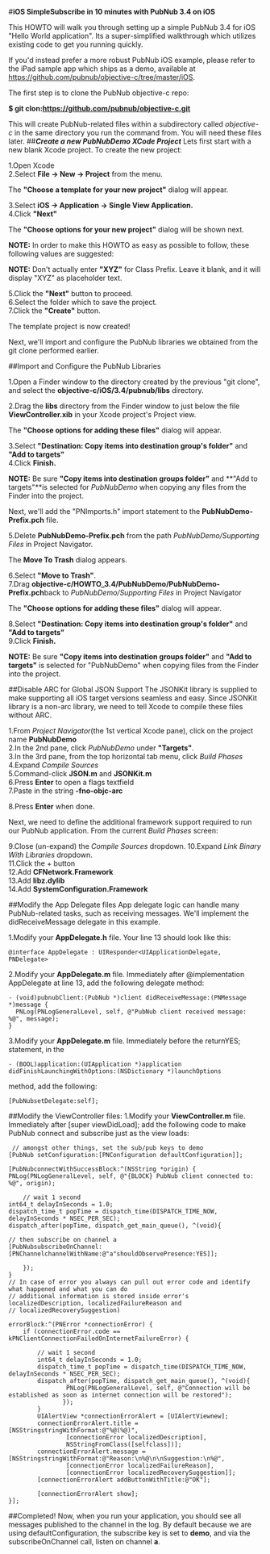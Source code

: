 #**iOS SimpleSubscribe in 10 minutes with PubNub 3.4 on iOS**

This HOWTO will walk you through setting up a simple PubNub 3.4 for iOS "Hello World application". Its a super-simplified walkthrough which utilizes existing code to get you running quickly.

If you'd instead prefer a more robust PubNub iOS example, please refer to the iPad sample app which ships as a demo, available at https://github.com/pubnub/objective-c/tree/master/iOS.

The first step is to clone the PubNub objective-c repo:

**$ git clon:https://github.com/pubnub/objective-c.git**

This will create PubNub-related files within a subdirectory called *objective-c* in the same directory you run the command from. You will need these files later.
##***Create a new PubNubDemo XCode Project***
Lets first start with a new blank Xcode project. To create the new project:

1.Open Xcode  
2.Select **File -> New -> Project** from the menu.

The **"Choose a template for your new project"** dialog will appear.  



3.Select **iOS -> Application -> Single View Application.**  
4.Click **"Next"**


The **"Choose options for your new project"** dialog will be shown next.  

**NOTE:** In order to make this HOWTO as easy as possible to follow, these following values are   suggested:  



**NOTE:** Don't actually enter **"XYZ"** for Class Prefix. Leave it blank, and it will display "XYZ" as placeholder text.

5.Click the **"Next"** button to proceed.  
6.Select the folder which to save the project.  
7.Click the **"Create"** button.

The template project is now created!

Next, we'll import and configure the PubNub libraries we obtained from the git clone performed earlier.

##Import and Configure the PubNub Libraries

1.Open a Finder window to the directory created by the previous "git clone", and select the **objective-c/iOS/3.4/pubnub/libs** directory.


2.Drag the **libs** directory from the Finder window to just below the file **ViewController.xib** in your Xcode project's Project view.  


The **"Choose options for adding these files"** dialog will appear.  


3.Select **"Destination: Copy items into destination group's folder"** and **"Add to targets"**  
4.Click **Finish.**

**NOTE:**  Be sure **"Copy items into destination groups folder"** and **"Add to targets"**is selected for *PubNubDemo* when copying any files from the Finder into the project.

Next, we'll add the "PNImports.h" import statement to the **PubNubDemo-Prefix.pch** file.

5.Delete **PubNubDemo-Prefix.pch** from the path *PubNubDemo/Supporting Files* in Project Navigator.

The **Move To Trash** dialog appears.  


6.Select **"Move to Trash"**.  
7.Drag **objective-c/HOWTO_3.4/PubNubDemo/PubNubDemo-Prefix.pch**back to *PubNubDemo/Supporting Files* in Project Navigator

The **"Choose options for adding these files"** dialog will appear.  


8.Select **"Destination: Copy items into destination group's folder"** and **"Add to targets"**   
9.Click **Finish.**

**NOTE:** Be sure  **"Copy items into destination groups folder"** and  **"Add to targets"** is selected for "PubNubDemo" when copying files from the Finder into the project.

##Disable ARC for Global JSON Support
The JSONKit library is supplied to make supporting all iOS target versions seamless and easy. Since   JSONKit library is a non-arc library, we need to tell Xcode to compile these files without ARC.

1.From *Project Navigator*(the 1st vertical Xcode pane), click on the project name **PubNubDemo**    
2.In the 2nd pane, click *PubNubDemo* under **"Targets"**.    
3.In the 3rd pane, from the top horizontal tab menu, click *Build Phases*     
4.Expand *Compile Sources*  
5.Command-click **JSON.m** and **JSONKit.m**  
6.Press **Enter** to open a flags textfield  
7.Paste in the string **-fno-objc-arc**  


8.Press **Enter** when done.

Next, we need to define the additional framework support required to run our PubNub application. From the current *Build Phases* screen:

9.Close (un-expand) the *Compile Sources* dropdown. 
10.Expand *Link Binary With Libraries* dropdown.  
11.Click the + button  
12.Add **CFNetwork.Framework**  
13.Add **libz.dylib**  
14.Add **SystemConfiguration.Framework**


##Modify the App Delegate files
App delegate logic can handle many PubNub-related tasks, such as receiving messages. We'll implement the didReceiveMessage delegate in this example.

1.Modify your **AppDelegate.h** file. Your line 13 should look like this:

    @interface AppDelegate : UIResponder<UIApplicationDelegate, PNDelegate>

2.Modify your **AppDelegate.m** file. Immediately after @implementation AppDelegate at  line 13, add the following delegate method:

    - (void)pubnubClient:(PubNub *)client didReceiveMessage:(PNMessage *)message {
      PNLog(PNLogGeneralLevel, self, @"PubNub client received message: %@", message);
    }

3.Modify your **AppDelegate.m** file. Immediately before the returnYES; statement, in the

    - (BOOL)application:(UIApplication *)application didFinishLaunchingWithOptions:(NSDictionary *)launchOptions

method, add the following:

    [PubNubsetDelegate:self];
##Modify the ViewController files:
1.Modify your **ViewController.m** file. Immediately after [super viewDidLoad]; add the following code to make PubNub connect and subscribe just as the view loads:


     // amongst other things, set the sub/pub keys to demo
    [PubNub setConfiguration:[PNConfiguration defaultConfiguration]];

    [PubNubconnectWithSuccessBlock:^(NSString *origin) {
    PNLog(PNLogGeneralLevel, self, @"{BLOCK} PubNub client connected to: %@", origin);

        // wait 1 second
    int64_t delayInSeconds = 1.0;
    dispatch_time_t popTime = dispatch_time(DISPATCH_TIME_NOW, delayInSeconds * NSEC_PER_SEC);
    dispatch_after(popTime, dispatch_get_main_queue(), ^(void){

    // then subscribe on channel a
    [PubNubsubscribeOnChannel:[PNChannelchannelWithName:@"a"shouldObservePresence:YES]];

        });
    }
    // In case of error you always can pull out error code and identify what happened and what you can do
    // additional information is stored inside error's localizedDescription, localizedFailureReason and
    // localizedRecoverySuggestion)

    errorBlock:^(PNError *connectionError) {
        if (connectionError.code == kPNClientConnectionFailedOnInternetFailureError) {

            // wait 1 second
            int64_t delayInSeconds = 1.0;
            dispatch_time_t popTime = dispatch_time(DISPATCH_TIME_NOW, delayInSeconds * NSEC_PER_SEC);
            dispatch_after(popTime, dispatch_get_main_queue(), ^(void){
                    PNLog(PNLogGeneralLevel, self, @"Connection will be established as soon as internet connection will be restored");
                   });
            }
            UIAlertView *connectionErrorAlert = [UIAlertViewnew];
            connectionErrorAlert.title = [NSStringstringWithFormat:@"%@(%@)",
                    [connectionError localizedDescription],
                    NSStringFromClass([selfclass])];
            connectionErrorAlert.message = [NSStringstringWithFormat:@"Reason:\n%@\n\nSuggestion:\n%@",
                    [connectionError localizedFailureReason],
                    [connectionError localizedRecoverySuggestion]];
            [connectionErrorAlert addButtonWithTitle:@"OK"];

            [connectionErrorAlert show];
    }];



##Completed!
Now, when you run your application, you should see all messages published to the channel in the log. By default because we are using defaultConfiguration, the subscribe key is set to **demo**, and via the subscribeOnChannel call, listen on channel **a**.










